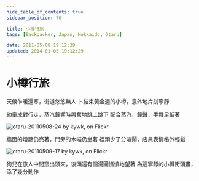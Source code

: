 ```yaml
---
hide_table_of_contents: true
sidebar_position: 70

title: 小樽行旅
tags: [Backpacker, Japan, Hokkaido, Otaru]

date: 2011-05-08 19:12:29
updated: 2014-01-05 19:12:29
---
```


小樽行旅
=======

天候乍暖還寒，街道悠悠無人
卜結束黃金週的小樽，意外地片刻寧靜

幼童成對行走，蒸汽鐘響時興奮地跳上跳下
配合蒸汽、鐘聲，手舞足蹈著

![otaru-20110508-24 by kywk, on Flickr](http://farm9.staticflickr.com/8022/7327640252_23a3675a21_c.jpg)

牆面的燈籠仍亮著，門旁的木喵仍坐著
裡頭少了分喧鬧，店員表情格外輕鬆

![otaru-20110509-17 by kywk, on Flickr](http://farm8.staticflickr.com/7085/7256341712_7bd00fa5aa_c.jpg)

狗兒在旅人中間竄出頭來，後頭還有個湯圓憤憤地望著
為這寧靜的小樽街頭畫，添了幾分動作
